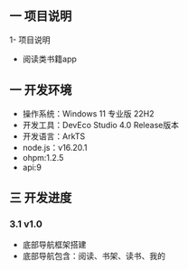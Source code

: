 ## 一 项目说明
1- 项目说明
* 阅读类书籍app


## 一 开发环境

* 操作系统：Windows 11 专业版 22H2
* 开发工具：DevEco Studio 4.0 Release版本
* 开发语言：ArkTS
* node.js：v16.20.1
* ohpm:1.2.5
* api:9

## 三 开发进度

### 3.1 v1.0
* 底部导航框架搭建
* 底部导航包含：阅读、书架、读书、我的
